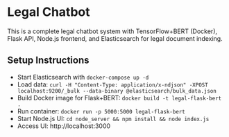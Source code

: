 # Legal Chatbot

This is a complete legal chatbot system with TensorFlow+BERT (Docker), Flask API, Node.js frontend, and Elasticsearch for legal document indexing.

## Setup Instructions
- Start Elasticsearch with `docker-compose up -d`
- Load data: `curl -H "Content-Type: application/x-ndjson" -XPOST localhost:9200/_bulk --data-binary @elasticsearch/bulk_data.json`
- Build Docker image for Flask+BERT: `docker build -t legal-flask-bert .`
- Run container: `docker run -p 5000:5000 legal-flask-bert`
- Start Node.js UI: `cd node_server && npm install && node index.js`
- Access UI: http://localhost:3000

